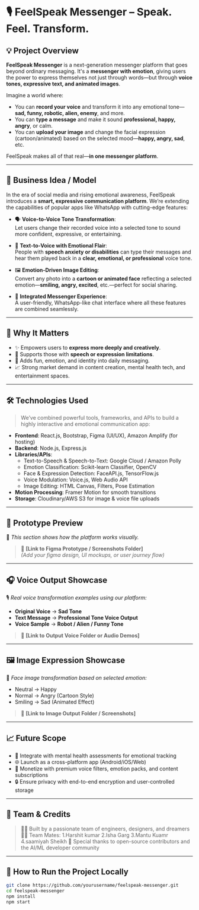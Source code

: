 # 🎙️ FeelSpeak Messenger – Speak. Feel. Transform.

## 💡 Project Overview

**FeelSpeak Messenger** is a next-generation messenger platform that goes beyond ordinary messaging. It's a **messenger with emotion**, giving users the power to express themselves not just through words—but through **voice tones, expressive text, and animated images**.

Imagine a world where:
- You can **record your voice** and transform it into any emotional tone—**sad, funny, robotic, alien, enemy**, and more.
- You can **type a message** and make it sound **professional, happy, angry**, or calm.
- You can **upload your image** and change the facial expression (cartoon/animated) based on the selected mood—**happy, angry, sad**, etc.

FeelSpeak makes all of that real—**in one messenger platform**.

---

## 🚀 Business Idea / Model

In the era of social media and rising emotional awareness, FeelSpeak introduces a **smart, expressive communication platform**. We’re extending the capabilities of popular apps like WhatsApp with cutting-edge features:

- 🗣️ **Voice-to-Voice Tone Transformation**:  
  Let users change their recorded voice into a selected tone to sound more confident, expressive, or entertaining.

- 📝 **Text-to-Voice with Emotional Flair**:  
  People with **speech anxiety or disabilities** can type their messages and hear them played back in a **clear, emotional, or professional** voice tone.

- 🖼️ **Emotion-Driven Image Editing**:  
  Convert any photo into a **cartoon or animated face** reflecting a selected emotion—**smiling, angry, excited**, etc.—perfect for social sharing.

- 📱 **Integrated Messenger Experience**:  
  A user-friendly, WhatsApp-like chat interface where all these features are combined seamlessly.

---

## 🎯 Why It Matters

- ✨ Empowers users to **express more deeply and creatively**.
- 🧠 Supports those with **speech or expression limitations**.
- 💬 Adds fun, emotion, and identity into daily messaging.
- 📈 Strong market demand in content creation, mental health tech, and entertainment spaces.

---

## 🛠️ Technologies Used

> We’ve combined powerful tools, frameworks, and APIs to build a highly interactive and emotional communication app:

- **Frontend**: React.js, Bootstrap, Figma (UI/UX), Amazon Amplify (for hosting)
- **Backend**: Node.js, Express.js
- **Libraries/APIs**:
  - Text-to-Speech & Speech-to-Text: Google Cloud / Amazon Polly
  - Emotion Classification: Scikit-learn Classifier, OpenCV
  - Face & Expression Detection: FaceAPI.js, TensorFlow.js
  - Voice Modulation: Voice.js, Web Audio API
  - Image Editing: HTML Canvas, Filters, Pose Estimation
- **Motion Processing**: Framer Motion for smooth transitions
- **Storage**: Cloudinary/AWS S3 for image & voice file uploads

---

## 🧪 Prototype Preview

📌 _This section shows how the platform works visually._

> 🔗 **[Link to Figma Prototype / Screenshots Folder]**  
> *(Add your figma design, UI mockups, or user journey flow)*

---

## 🎧 Voice Output Showcase

🎙️ _Real voice transformation examples using our platform:_

- **Original Voice** → **Sad Tone**  
- **Text Message** → **Professional Tone Voice Output**  
- **Voice Sample** → **Robot / Alien / Funny Tone**

> 🔗 **[Link to Output Voice Folder or Audio Demos]**

---

## 🖼️ Image Expression Showcase

📸 _Face image transformation based on selected emotion:_

- Neutral → Happy  
- Normal → Angry (Cartoon Style)  
- Smiling → Sad (Animated Effect)

> 🔗 **[Link to Image Output Folder / Screenshots]**

---

## 📈 Future Scope

- 🧠 Integrate with mental health assessments for emotional tracking
- 🌐 Launch as a cross-platform app (Android/iOS/Web)
- 🛒 Monetize with premium voice filters, emotion packs, and content subscriptions
- 🔒 Ensure privacy with end-to-end encryption and user-controlled storage

---

## 👥 Team & Credits

> 👨‍💻 Built by a passionate team of engineers, designers, and dreamers
> 👨‍💻 Team Mates: 1.Harshit kumar
>                 2.Isha Garg
>                 3.Mantu Kuamr
>                 4.saamiyah Sheikh
> 🤝 Special thanks to open-source contributors and the AI/ML developer community

---

## 📌 How to Run the Project Locally

```bash
git clone https://github.com/yourusername/feelspeak-messenger.git
cd feelspeak-messenger
npm install
npm start
